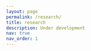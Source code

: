 ```yaml
---
layout: page
permalink: /research/
title: research
description: Under development
nav: true
nav_order: 1
---
```


